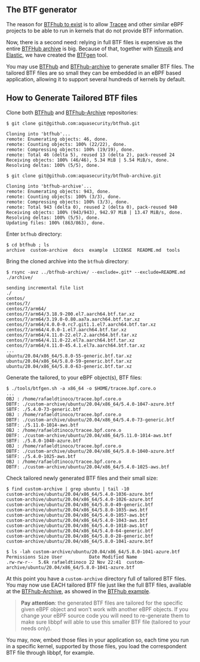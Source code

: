 ## The BTF generator

The reason for [BTFhub to exist](https://www.youtube.com/watch?v=ZYd0lVRwY80)
is to allow [Tracee](https://github.com/aquasecurity/tracee) and other similar
eBPF projects to be able to run in kernels that do not provide BTF information.

Now, there is a second need: relying in full BTF files is expensive as the
entire [BTFHub archive](https://github.com/aquasecurity/btfhub-archive) is big.
Because of that, together with [Kinvolk](https://github.com/kinvolk/) and
[Elastic](https://github.com/elastic), we have created the
[BTFgen](https://github.com/kinvolk/btfgen) tool.

You may use [BTFhub](https://github.com/aquasecurity/btfhub) and
[BTFhub-archive](https://github.com/aquasecurity/btfhub-archive) to generate
smaller BTF files. The tailored BTF files are so small they can be embedded in
an eBPF based application, allowing it to support several hundreds of kernels
by default.

## How to Generate Tailored BTF files

Clone both [BTFhub](https://github.com/aquasecurity/btfhub) and
[BTFhub-Archive](https://github.com/aquasecurity/btfhub-archive) repositories:

```
$ git clone git@github.com:aquasecurity/btfhub.git

Cloning into 'btfhub'...
remote: Enumerating objects: 46, done.
remote: Counting objects: 100% (22/22), done.
remote: Compressing objects: 100% (19/19), done.
remote: Total 46 (delta 5), reused 13 (delta 2), pack-reused 24
Receiving objects: 100% (46/46), 5.34 MiB | 5.54 MiB/s, done.
Resolving deltas: 100% (5/5), done.

$ git clone git@github.com:aquasecurity/btfhub-archive.git

Cloning into 'btfhub-archive'...
remote: Enumerating objects: 943, done.
remote: Counting objects: 100% (3/3), done.
remote: Compressing objects: 100% (3/3), done.
remote: Total 943 (delta 0), reused 2 (delta 0), pack-reused 940
Receiving objects: 100% (943/943), 942.97 MiB | 13.47 MiB/s, done.
Resolving deltas: 100% (5/5), done.
Updating files: 100% (863/863), done.
```

Enter `btfhub` directory:

```
$ cd btfhub ; ls
archive  custom-archive  docs  example  LICENSE  README.md  tools
```

Bring the cloned archive into the `btfhub` directory:

```
$ rsync -avz ../btfhub-archive/ --exclude=.git* --exclude=README.md ./archive/

sending incremental file list
./
centos/
centos/7/
centos/7/arm64/
centos/7/arm64/3.18.9-200.el7.aarch64.btf.tar.xz
centos/7/arm64/3.19.0-0.80.aa7a.aarch64.btf.tar.xz
centos/7/arm64/4.0.0-0.rc7.git1.1.el7.aarch64.btf.tar.xz
centos/7/arm64/4.0.0-1.el7.aarch64.btf.tar.xz
centos/7/arm64/4.11.0-22.el7.2.aarch64.btf.tar.xz
centos/7/arm64/4.11.0-22.el7a.aarch64.btf.tar.xz
centos/7/arm64/4.11.0-45.4.1.el7a.aarch64.btf.tar.xz
...
ubuntu/20.04/x86_64/5.8.0-55-generic.btf.tar.xz
ubuntu/20.04/x86_64/5.8.0-59-generic.btf.tar.xz
ubuntu/20.04/x86_64/5.8.0-63-generic.btf.tar.xz
```

Generate the tailored, to your eBPF object(s), BTF files:

```
$ ./tools/btfgen.sh -a x86_64 -o $HOME/tracee.bpf.core.o
...
OBJ : /home/rafaeldtinoco/tracee.bpf.core.o
DBTF: ./custom-archive/ubuntu/20.04/x86_64/5.4.0-1047-azure.btf
SBTF: ./5.4.0-73-generic.btf
OBJ : /home/rafaeldtinoco/tracee.bpf.core.o
DBTF: ./custom-archive/ubuntu/20.04/x86_64/5.4.0-73-generic.btf
SBTF: ./5.11.0-1014-aws.btf
OBJ : /home/rafaeldtinoco/tracee.bpf.core.o
DBTF: ./custom-archive/ubuntu/20.04/x86_64/5.11.0-1014-aws.btf
SBTF: ./5.8.0-1040-azure.btf
OBJ : /home/rafaeldtinoco/tracee.bpf.core.o
DBTF: ./custom-archive/ubuntu/20.04/x86_64/5.8.0-1040-azure.btf
SBTF: ./5.4.0-1025-aws.btf
OBJ : /home/rafaeldtinoco/tracee.bpf.core.o
DBTF: ./custom-archive/ubuntu/20.04/x86_64/5.4.0-1025-aws.btf
```

Check tailored newly generated BTF files and their small size:


```
$ find custom-archive | grep ubuntu | tail -10
custom-archive/ubuntu/20.04/x86_64/5.4.0-1036-azure.btf
custom-archive/ubuntu/20.04/x86_64/5.4.0-1026-azure.btf
custom-archive/ubuntu/20.04/x86_64/5.8.0-49-generic.btf
custom-archive/ubuntu/20.04/x86_64/5.8.0-1035-aws.btf
custom-archive/ubuntu/20.04/x86_64/5.4.0-1057-aws.btf
custom-archive/ubuntu/20.04/x86_64/5.4.0-1043-aws.btf
custom-archive/ubuntu/20.04/x86_64/5.4.0-1018-aws.btf
custom-archive/ubuntu/20.04/x86_64/5.4.0-64-generic.btf
custom-archive/ubuntu/20.04/x86_64/5.8.0-28-generic.btf
custom-archive/ubuntu/20.04/x86_64/5.8.0-1041-azure.btf

$ ls -lah custom-archive/ubuntu/20.04/x86_64/5.8.0-1041-azure.btf
Permissions Size User          Date Modified Name
.rw-rw-r--  5.6k rafaeldtinoco 22 Nov 22:41  custom-archive/ubuntu/20.04/x86_64/5.8.0-1041-azure.btf
```

At this point you have a `custom-archive` directory full of tailored BTF files.
You may now use EACH tailored BTF file just like the full BTF files, available
at the [BTFhub-Archive](https://github.com/aquasecurity/btfhub-archive), as
showed in the [BTFhub example](../example/).

> **Pay attention**: the generated BTF files are tailored for the specific
> given eBPF object and won't work with another eBPF objects. If you change
> your eBPF source code you will need to re-generate them to make sure
> libbpf will able to use this smaller BTF file (tailored to your needs only).

You may, now, embed those files in your application so, each time you run in a
specific kernel, supported by those files, you load the correspondent BTF file
through libbpf, for example.


